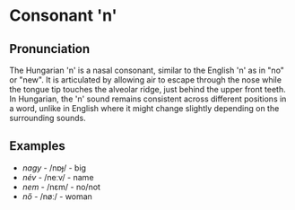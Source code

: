 # Consonant 'n'

## Pronunciation
The Hungarian 'n' is a nasal consonant, similar to the English 'n' as in "no" or "new". It is articulated by allowing air to escape through the nose while the tongue tip touches the alveolar ridge, just behind the upper front teeth. In Hungarian, the 'n' sound remains consistent across different positions in a word, unlike in English where it might change slightly depending on the surrounding sounds.

## Examples
- *nagy* - /nɒɟ/ - big
- *név* - /neːv/ - name
- *nem* - /nɛm/ - no/not
- *nő* - /nøː/ - woman